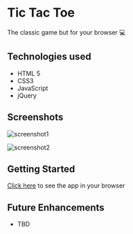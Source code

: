 # Tic Tac Toe

The classic game but for your browser 💻

## Technologies used 
- HTML 5
- CSS3
- JavaScript
- jQuery

## Screenshots
![screenshot1]()

![screenshot2]()

## Getting Started

[Click here](#) to see the app in your browser

## Future Enhancements
- TBD
